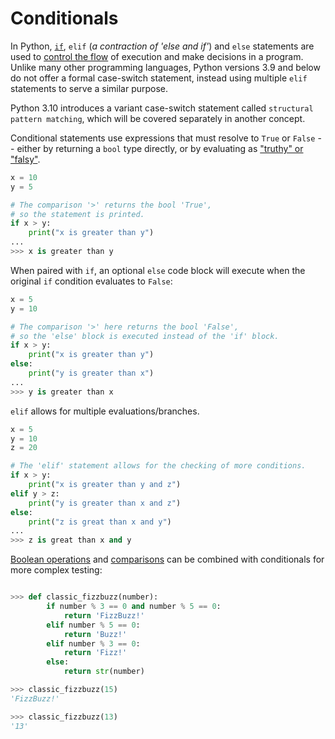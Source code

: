 # Conditionals

In Python, [`if`][if statement], `elif` (_a contraction of 'else and if'_) and `else` statements are used to [control the flow][control flow tools] of execution and make decisions in a program.
Unlike many other programming languages, Python versions 3.9 and below do not offer a formal case-switch statement, instead using multiple `elif` statements to serve a similar purpose.

Python 3.10 introduces a variant case-switch statement called `structural pattern matching`, which will be covered separately in another concept.

Conditional statements use expressions that must resolve to `True` or `False` -- either by returning a `bool` type directly, or by evaluating as ["truthy" or "falsy"][truth value testing].

```python
x = 10
y = 5

# The comparison '>' returns the bool 'True',
# so the statement is printed.
if x > y:
    print("x is greater than y")
...
>>> x is greater than y
```

When paired with `if`, an optional `else` code block will execute when the original `if` condition evaluates to `False`:

```python
x = 5
y = 10

# The comparison '>' here returns the bool 'False',
# so the 'else' block is executed instead of the 'if' block.
if x > y:
    print("x is greater than y")
else:
    print("y is greater than x")
...
>>> y is greater than x
```

`elif` allows for multiple evaluations/branches.

```python
x = 5
y = 10
z = 20

# The 'elif' statement allows for the checking of more conditions.
if x > y:
    print("x is greater than y and z")
elif y > z:
    print("y is greater than x and z")
else:
    print("z is great than x and y")
...
>>> z is great than x and y
```

[Boolean operations][boolean operations] and [comparisons][comparisons] can be combined with conditionals for more complex testing:

```python

>>> def classic_fizzbuzz(number):
        if number % 3 == 0 and number % 5 == 0:
            return 'FizzBuzz!'
        elif number % 5 == 0:
            return 'Buzz!'
        elif number % 3 == 0:
            return 'Fizz!'
        else:
            return str(number)

>>> classic_fizzbuzz(15)
'FizzBuzz!'

>>> classic_fizzbuzz(13)
'13'
```

[boolean operations]: https://docs.python.org/3/library/stdtypes.html#boolean-operations-and-or-not
[comparisons]: https://docs.python.org/3/library/stdtypes.html#comparisons
[control flow tools]: https://docs.python.org/3/tutorial/controlflow.html#more-control-flow-tools
[if statement]: https://docs.python.org/3/reference/compound_stmts.html#the-if-statement
[truth value testing]: https://docs.python.org/3/library/stdtypes.html#truth-value-testing
